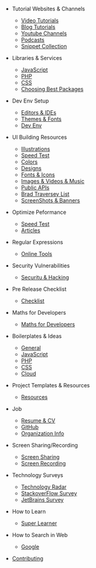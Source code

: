 - Tutorial Websites & Channels

  - [Video Tutorials](tutorials/websites.md)
  - [Blog Tutorials](tutorials/blogs.md)
  - [Youtube Channels](tutorials/youtube.md)
  - [Podcasts](tutorials/podcasts.md)
  - [Snippet Collection](tutorials/snippets.md)

- Libraries & Services

  - [JavaScript](libraries/js.md)
  - [PHP](libraries/php.md)
  - [CSS](libraries/css.md)
  - [Choosing Best Packages](libraries/choose.md)

- Dev Env Setup

  - [Editors & IDEs](ide/editors.md)
  - [Themes & Fonts](ide/fonts.md)
  - [Dev Env](ide/dev.md)

- UI Building Resources

  - [Illustrations](web/illustrations.md)
  - [Speed Test](web/speed.md)
  - [Colors](web/colors.md)
  - [Designs](web/designs.md)
  - [Fonts & Icons](web/icons.md)
  - [Images & Videos & Music](web/images.md)
  - [Public APIs](web/api.md)
  - [Brad Traversey List](https://github.com/bradtraversy/design-resources-for-developers)
  - [ScreenShots & Banners](snapshots/index.md)

- Optimize Peformance

  - [Speed Test](web/speed.md)
  - [Articles](perf/index.md)

- Regular Expressions

  - [Online Tools](regex/tools.md)

- Security Vulnerabilities

  - [Securitu & Hacking](security/index.md)

- Pre Release Checklist

  - [Checklist](pre-release/index.md)

- Maths for Developers

  - [Maths for Developers](maths/index.md)

- Boilerplates & Ideas

  - [General](project-ideas/general.md)
  - [JavaScript](project-ideas/js.md)
  - [PHP](project-ideas/php.md)
  - [CSS](project-ideas/css.md)
  - [Cloud](project-ideas/cloud.md)

- Project Templates & Resources

  - [Resources](project-res/index.md)

- Job

  - [Resume & CV](job/resume.md)
  - [GitHub](job/github.md)
  - [Organization Info](web/org.md)

- Screen Sharing/Recording

  - [Screen Sharing](screen/sharing.md)
  - [Screen Recording](screen/recording.md)

- Technology Surveys

  - [Technology Radar](https://www.thoughtworks.com/radar)
  - [StackoverFlow Survey](https://insights.stackoverflow.com/survey)
  - [JetBrains Survey](https://www.jetbrains.com/lp/devecosystem-2020/)

* How to Learn

  - [Super Learner](super_learner/super.md)

- How to Search in Web

  - [Google](search/google.md)

* [Contributing](contribution/index.md)
